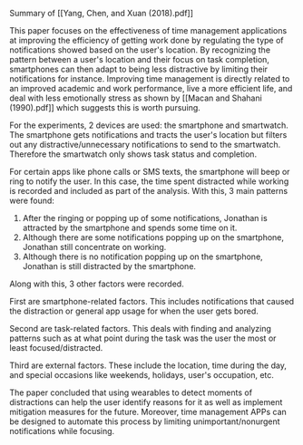 Summary of [[Yang, Chen, and Xuan (2018).pdf]]

This paper focuses on the effectiveness of time management applications at improving the efficiency of getting work done by regulating the type of notifications showed based on the user's location. By recognizing the pattern between a user's location and their focus on task completion, smartphones can then adapt to being less distractive by limiting their notifications for instance. Improving time management is directly related to an improved academic and work performance, live a more efficient life, and deal with less emotionally stress as shown by [[Macan and Shahani (1990).pdf]] which suggests this is worth pursuing.

For the experiments, 2 devices are used: the smartphone and smartwatch. The smartphone gets notifications and tracts the user's location but filters out any distractive/unnecessary notifications to send to the smartwatch. Therefore the smartwatch only shows task status and completion.

For certain apps like phone calls or SMS texts, the smartphone will beep or ring to notify the user. In this case, the time spent distracted while working is recorded and included as part of the analysis. With this, 3 main patterns were found:

1. After the ringing or popping up of some notifications, Jonathan is attracted by the smartphone and spends some time on it.
2. Although there are some notifications popping up on the smartphone, Jonathan still concentrate on working.
3. Although there is no notification popping up on the smartphone, Jonathan is still distracted by the smartphone.

Along with this, 3 other factors were recorded.

First are smartphone-related factors. This includes notifications that caused the distraction or general app usage for when the user gets bored.

Second are task-related factors. This deals with finding and analyzing patterns such as at what point during the task was the user the most or least focused/distracted.

Third are external factors. These include the location, time during the day, and special occasions like weekends, holidays, user's occupation, etc.

The paper concluded that using wearables to detect moments of distractions can help the user identify reasons for it as well as implement mitigation measures for the future. Moreover, time management APPs can be designed to automate this process by limiting unimportant/nonurgent notifications while focusing.